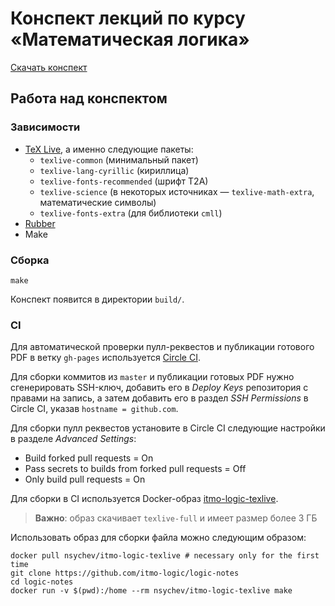 # Конспект лекций по курсу «Математическая логика»

[Скачать конспект](https://itmo-logic.github.io/logic-notes/notes.pdf)

## Работа над конспектом

### Зависимости

* [TeX Live](https://www.tug.org/texlive/), а именно следующие пакеты:
    * `texlive-common` (минимальный пакет)
    * `texlive-lang-cyrillic` (кириллица)
    * `texlive-fonts-recommended` (шрифт T2A)
    * `texlive-science` (в некоторых источниках — `texlive-math-extra`, математические символы)
    * `texlive-fonts-extra` (для библиотеки `cmll`)
* [Rubber](https://launchpad.net/rubber)
* Make

### Сборка

```
make
```

Конспект появится в директории `build/`.

### CI

Для автоматической проверки пулл-реквестов и публикации готового PDF в ветку `gh-pages` используется [Circle CI](https://circleci.com/).

Для сборки коммитов из `master` и публикации готовых PDF нужно сгенерировать SSH-ключ, добавить его в *Deploy Keys* репозитория с правами на запись, а затем добавить его в раздел *SSH Permissions* в Circle CI, указав `hostname = github.com`.

Для сборки пулл реквестов установите в Circle CI следующие настройки в разделе *Advanced Settings*:
* Build forked pull requests = On
* Pass secrets to builds from forked pull requests = Off
* Only build pull requests = On

Для сборки в CI используется Docker-образ [itmo-logic-texlive](https://hub.docker.com/r/nsychev/itmo-logic-texlive).

> **Важно**: образ скачивает `texlive-full` и имеет размер более 3 ГБ

Использовать образ для сборки файла можно следующим образом:

```
docker pull nsychev/itmo-logic-texlive # necessary only for the first time
git clone https://github.com/itmo-logic/logic-notes
cd logic-notes
docker run -v $(pwd):/home --rm nsychev/itmo-logic-texlive make
```

